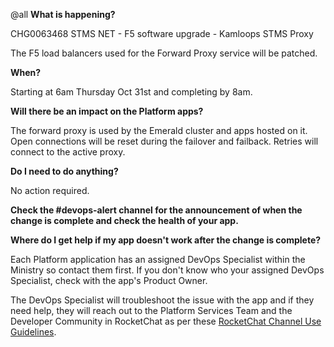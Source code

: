 @all
**What is happening?**

CHG0063468 STMS NET - F5 software upgrade - Kamloops STMS Proxy

The F5 load balancers used for the Forward Proxy service will be patched.

**When?**

Starting at 6am Thursday Oct 31st and completing by 8am.

**Will there be an impact on the Platform apps?**

The forward proxy is used by the Emerald cluster and apps hosted on it. Open connections will be reset during the failover and failback. Retries will connect to the active proxy.

**Do I need to do anything?**

No action required.

**Check the #devops-alert channel for the announcement of when the change is complete and check the health of your app.**

**Where do I get help if my app doesn't work after the change is complete?**

Each Platform application has an assigned DevOps Specialist within the Ministry so contact them first. If you don't know who your assigned DevOps Specialist, check with the app's Product Owner.

The DevOps Specialist will troubleshoot the issue with the app and if they need help, they will reach out to the Platform Services Team and the Developer Community in RocketChat as per these [RocketChat Channel Use Guidelines](https://docs.developer.gov.bc.ca/rocketchat-channel-descriptions/).

